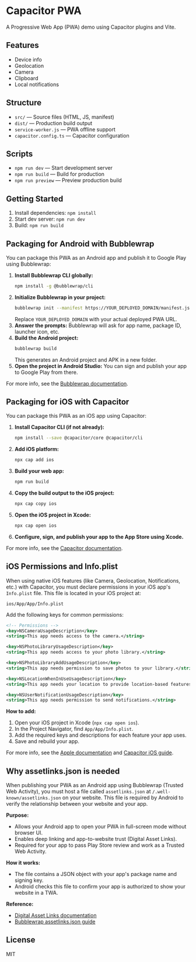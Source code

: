 # Capacitor PWA

A Progressive Web App (PWA) demo using Capacitor plugins and Vite.

## Features

- Device info
- Geolocation
- Camera
- Clipboard
- Local notifications

## Structure

- `src/` — Source files (HTML, JS, manifest)
- `dist/` — Production build output
- `service-worker.js` — PWA offline support
- `capacitor.config.ts` — Capacitor configuration

## Scripts

- `npm run dev` — Start development server
- `npm run build` — Build for production
- `npm run preview` — Preview production build

## Getting Started

1. Install dependencies: `npm install`
2. Start dev server: `npm run dev`
3. Build: `npm run build`

## Packaging for Android with Bubblewrap

You can package this PWA as an Android app and publish it to Google Play using Bubblewrap:

1. **Install Bubblewrap CLI globally:**
   ```sh
   npm install -g @bubblewrap/cli
   ```
2. **Initialize Bubblewrap in your project:**
   ```sh
   bubblewrap init --manifest https://YOUR_DEPLOYED_DOMAIN/manifest.json
   ```
   Replace `YOUR_DEPLOYED_DOMAIN` with your actual deployed PWA URL.
3. **Answer the prompts:** Bubblewrap will ask for app name, package ID, launcher icon, etc.
4. **Build the Android project:**
   ```sh
   bubblewrap build
   ```
   This generates an Android project and APK in a new folder.
5. **Open the project in Android Studio:**
   You can sign and publish your app to Google Play from there.

For more info, see the [Bubblewrap documentation](https://github.com/GoogleChromeLabs/bubblewrap).

## Packaging for iOS with Capacitor

You can package this PWA as an iOS app using Capacitor:

1. **Install Capacitor CLI (if not already):**
   ```sh
   npm install --save @capacitor/core @capacitor/cli
   ```
2. **Add iOS platform:**
   ```sh
   npx cap add ios
   ```
3. **Build your web app:**
   ```sh
   npm run build
   ```
4. **Copy the build output to the iOS project:**
   ```sh
   npx cap copy ios
   ```
5. **Open the iOS project in Xcode:**
   ```sh
   npx cap open ios
   ```
6. **Configure, sign, and publish your app to the App Store using Xcode.**

For more info, see the [Capacitor documentation](https://capacitorjs.com/docs/getting-started).

## iOS Permissions and Info.plist

When using native iOS features (like Camera, Geolocation, Notifications, etc.) with Capacitor, you must declare permissions in your iOS app's `Info.plist` file. This file is located in your iOS project at:

```
ios/App/App/Info.plist
```

Add the following keys for common permissions:

```xml
<!-- Permissions -->
<key>NSCameraUsageDescription</key>
<string>This app needs access to the camera.</string>

<key>NSPhotoLibraryUsageDescription</key>
<string>This app needs access to your photo library.</string>

<key>NSPhotoLibraryAddUsageDescription</key>
<string>This app needs permission to save photos to your library.</string>

<key>NSLocationWhenInUseUsageDescription</key>
<string>This app needs your location to provide location-based features.</string>

<key>NSUserNotificationUsageDescription</key>
<string>This app needs permission to send notifications.</string>
```

**How to add:**

1. Open your iOS project in Xcode (`npx cap open ios`).
2. In the Project Navigator, find `App/App/Info.plist`.
3. Add the required keys and descriptions for each feature your app uses.
4. Save and rebuild your app.

For more info, see the [Apple documentation](https://developer.apple.com/documentation/bundleresources/information_property_list) and [Capacitor iOS guide](https://capacitorjs.com/docs/v5/ios).

## Why assetlinks.json is needed

When publishing your PWA as an Android app using Bubblewrap (Trusted Web Activity), you must host a file called `assetlinks.json` at `/.well-known/assetlinks.json` on your website. This file is required by Android to verify the relationship between your website and your app.

**Purpose:**

- Allows your Android app to open your PWA in full-screen mode without browser UI.
- Enables deep linking and app-to-website trust (Digital Asset Links).
- Required for your app to pass Play Store review and work as a Trusted Web Activity.

**How it works:**

- The file contains a JSON object with your app's package name and signing key.
- Android checks this file to confirm your app is authorized to show your website in a TWA.

**Reference:**

- [Digital Asset Links documentation](https://developer.android.com/trusted-web-activity/quick-start#digital-asset-links)
- [Bubblewrap assetlinks.json guide](https://github.com/GoogleChromeLabs/bubblewrap/blob/main/docs/asset-links.md)

## License

MIT
